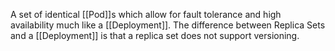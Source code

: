 A set of identical [[Pod]]s which allow for fault tolerance and high availability much like a [[Deployment]]. The difference between Replica Sets and a [[Deployment]] is that a replica set does not support versioning. 